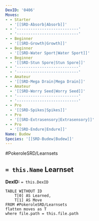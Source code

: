 ```yaml
---
DexID: '0406'
Moves:
- - Starter
  - '[[SRD-Absorb|Absorb]]'
- - '---------------------------'
  - '---------------------------'
- - Beginner
  - '[[SRD-Growth|Growth]]'
- - Beginner
  - '[[SRD-Water Sport|Water Sport]]'
- - Beginner
  - '[[SRD-Stun Spore|Stun Spore]]'
- - '---------------------------'
  - '---------------------------'
- - Amateur
  - '[[SRD-Mega Drain|Mega Drain]]'
- - Amateur
  - '[[SRD-Worry Seed|Worry Seed]]'
- - '---------------------------'
  - '---------------------------'
- - Pro
  - '[[SRD-Spikes|Spikes]]'
- - Pro
  - '[[SRD-Extrasensory|Extrasensory]]'
- - Pro
  - '[[SRD-Endure|Endure]]'
Name: Budew
Species: '[[SRD-Budew|Budew]]'
---
```


#PokeroleSRD/Learnsets

## `= this.Name` Learnset

**DexID:** `= this.DexID`

```dataview
TABLE WITHOUT ID
    T[0] AS Learned,
    T[1] AS Move
FROM #PokeroleSRD/Learnsets
flatten moves as T
where file.path = this.file.path
```
